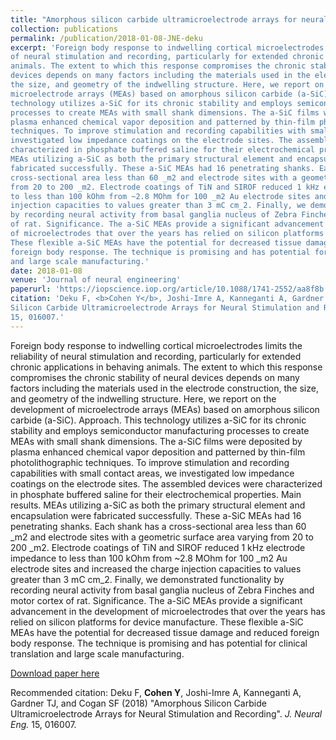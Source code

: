 ```yaml
---
title: "Amorphous silicon carbide ultramicroelectrode arrays for neural stimulation and recording"
collection: publications
permalink: /publication/2018-01-08-JNE-deku
excerpt: 'Foreign body response to indwelling cortical microelectrodes limits the reliabilityof neural stimulation and recording, particularly for extended chronic applications in behavinganimals. The extent to which this response compromises the chronic stability of neuraldevices depends on many factors including the materials used in the electrode construction,the size, and geometry of the indwelling structure. Here, we report on the development ofmicroelectrode arrays (MEAs) based on amorphous silicon carbide (a-SiC). Approach. Thistechnology utilizes a-SiC for its chronic stability and employs semiconductor manufacturingprocesses to create MEAs with small shank dimensions. The a-SiC films were deposited byplasma enhanced chemical vapor deposition and patterned by thin-film photolithographictechniques. To improve stimulation and recording capabilities with small contact areas, weinvestigated low impedance coatings on the electrode sites. The assembled devices werecharacterized in phosphate buffered saline for their electrochemical properties. Main results.MEAs utilizing a-SiC as both the primary structural element and encapsulation werefabricated successfully. These a-SiC MEAs had 16 penetrating shanks. Each shank has across-sectional area less than 60 _m2 and electrode sites with a geometric surface area varyingfrom 20 to 200 _m2. Electrode coatings of TiN and SIROF reduced 1 kHz electrode impedanceto less than 100 kOhm from ~2.8 MOhm for 100 _m2 Au electrode sites and increased the chargeinjection capacities to values greater than 3 mC cm_2. Finally, we demonstrated functionalityby recording neural activity from basal ganglia nucleus of Zebra Finches and motor cortexof rat. Significance. The a-SiC MEAs provide a significant advancement in the developmentof microelectrodes that over the years has relied on silicon platforms for device manufacture.These flexible a-SiC MEAs have the potential for decreased tissue damage and reducedforeign body response. The technique is promising and has potential for clinical translationand large scale manufacturing.'
date: 2018-01-08
venue: 'Journal of neural engineering'
paperurl: 'https://iopscience.iop.org/article/10.1088/1741-2552/aa8f8b'
citation: 'Deku F, <b>Cohen Y</b>, Joshi-Imre A, Kanneganti A, Gardner TJ, and Cogan SF (2018) &quot;AmorphousSilicon Carbide Ultramicroelectrode Arrays for Neural Stimulation and Recording&quot;. <i>J. Neural Eng.</i>15, 016007.'
---
```

Foreign body response to indwelling cortical microelectrodes limits the reliabilityof neural stimulation and recording, particularly for extended chronic applications in behavinganimals. The extent to which this response compromises the chronic stability of neuraldevices depends on many factors including the materials used in the electrode construction,the size, and geometry of the indwelling structure. Here, we report on the development ofmicroelectrode arrays (MEAs) based on amorphous silicon carbide (a-SiC). Approach. Thistechnology utilizes a-SiC for its chronic stability and employs semiconductor manufacturingprocesses to create MEAs with small shank dimensions. The a-SiC films were deposited byplasma enhanced chemical vapor deposition and patterned by thin-film photolithographictechniques. To improve stimulation and recording capabilities with small contact areas, weinvestigated low impedance coatings on the electrode sites. The assembled devices werecharacterized in phosphate buffered saline for their electrochemical properties. Main results.MEAs utilizing a-SiC as both the primary structural element and encapsulation werefabricated successfully. These a-SiC MEAs had 16 penetrating shanks. Each shank has across-sectional area less than 60 _m2 and electrode sites with a geometric surface area varyingfrom 20 to 200 _m2. Electrode coatings of TiN and SIROF reduced 1 kHz electrode impedanceto less than 100 kOhm from ~2.8 MOhm for 100 _m2 Au electrode sites and increased the chargeinjection capacities to values greater than 3 mC cm_2. Finally, we demonstrated functionalityby recording neural activity from basal ganglia nucleus of Zebra Finches and motor cortexof rat. Significance. The a-SiC MEAs provide a significant advancement in the developmentof microelectrodes that over the years has relied on silicon platforms for device manufacture.These flexible a-SiC MEAs have the potential for decreased tissue damage and reducedforeign body response. The technique is promising and has potential for clinical translationand large scale manufacturing.

[Download paper here](https://iopscience.iop.org/article/10.1088/1741-2552/aa8f8b)

Recommended citation: Deku F, <b>Cohen Y</b>, Joshi-Imre A, Kanneganti A, Gardner TJ, and Cogan SF (2018) "AmorphousSilicon Carbide Ultramicroelectrode Arrays for Neural Stimulation and Recording". <i>J. Neural Eng.</i>15, 016007.